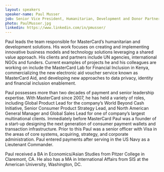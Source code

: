 ```yaml
---
layout: speakers
speaker-name: Paul Musser
job: Senior Vice President, Humanitarian, Development and Donor Partnerships at Mastercard
photo: PaulMusser.jpg
linkedin: https://www.linkedin.com/in/pmusser/
---
```

Paul leads the team responsible for MasterCard’s humanitarian and development solutions.  His work focuses on creating and implementing innovative business models and technology solutions leveraging a shared value approach.  His clients and partners include UN agencies, international NGOs and funders.  Current examples of projects he and his colleagues are working on include the MasterCard Lab for Financial Inclusion in Kenya, commercializing the new electronic aid voucher service known as MasterCard Aid, and developing new approaches to data privacy, identity and financial inclusion enablement.

Paul possesses more than two decades of payment and senior leadership expertise.  With MasterCard since 2007, he has held a variety of roles, including Global Product Lead for the company’s World Beyond Cash Initiative, Senior Consumer Product Strategy Lead, and North American General Manager and Global Sales Lead for one of company’s largest multinational clients. Immediately before MasterCard Paul was a founder of a start-up designing the next generation of consumer payment wallets and transaction infrastructure.  Prior to this Paul was a senior officer with Visa in the areas of core systems, acquiring, strategy, and corporate administration.  Paul entered payments after serving in the US Navy as a Lieutenant Commander.

Paul received a BA in Economics/Asian Studies from Pitzer College in Claremont, CA.  He also has a MA in International Affairs from SIS at the American University, Washington, DC.
